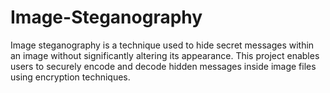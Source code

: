 # Image-Steganography
Image steganography is a technique used to hide secret messages within an image without significantly altering its appearance. This project enables users to securely encode and decode hidden messages inside image files using encryption techniques.
